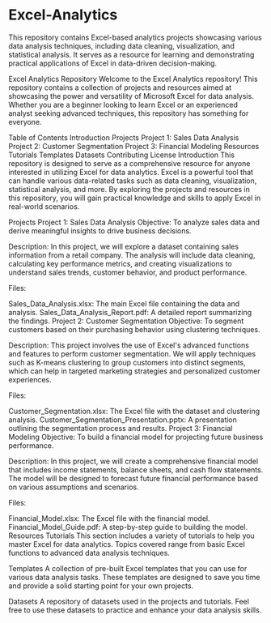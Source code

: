 # Excel-Analytics
This repository contains Excel-based analytics projects showcasing various data analysis techniques, including data cleaning, visualization, and statistical analysis. It serves as a resource for learning and demonstrating practical applications of Excel in data-driven decision-making.

Excel Analytics Repository
Welcome to the Excel Analytics repository! This repository contains a collection of projects and resources aimed at showcasing the power and versatility of Microsoft Excel for data analysis. Whether you are a beginner looking to learn Excel or an experienced analyst seeking advanced techniques, this repository has something for everyone.

Table of Contents
Introduction
Projects
Project 1: Sales Data Analysis
Project 2: Customer Segmentation
Project 3: Financial Modeling
Resources
Tutorials
Templates
Datasets
Contributing
License
Introduction
This repository is designed to serve as a comprehensive resource for anyone interested in utilizing Excel for data analytics. Excel is a powerful tool that can handle various data-related tasks such as data cleaning, visualization, statistical analysis, and more. By exploring the projects and resources in this repository, you will gain practical knowledge and skills to apply Excel in real-world scenarios.

Projects
Project 1: Sales Data Analysis
Objective: To analyze sales data and derive meaningful insights to drive business decisions.

Description: In this project, we will explore a dataset containing sales information from a retail company. The analysis will include data cleaning, calculating key performance metrics, and creating visualizations to understand sales trends, customer behavior, and product performance.

Files:

Sales_Data_Analysis.xlsx: The main Excel file containing the data and analysis.
Sales_Data_Analysis_Report.pdf: A detailed report summarizing the findings.
Project 2: Customer Segmentation
Objective: To segment customers based on their purchasing behavior using clustering techniques.

Description: This project involves the use of Excel's advanced functions and features to perform customer segmentation. We will apply techniques such as K-means clustering to group customers into distinct segments, which can help in targeted marketing strategies and personalized customer experiences.

Files:

Customer_Segmentation.xlsx: The Excel file with the dataset and clustering analysis.
Customer_Segmentation_Presentation.pptx: A presentation outlining the segmentation process and results.
Project 3: Financial Modeling
Objective: To build a financial model for projecting future business performance.

Description: In this project, we will create a comprehensive financial model that includes income statements, balance sheets, and cash flow statements. The model will be designed to forecast future financial performance based on various assumptions and scenarios.

Files:

Financial_Model.xlsx: The Excel file with the financial model.
Financial_Model_Guide.pdf: A step-by-step guide to building the model.
Resources
Tutorials
This section includes a variety of tutorials to help you master Excel for data analytics. Topics covered range from basic Excel functions to advanced data analysis techniques.

Templates
A collection of pre-built Excel templates that you can use for various data analysis tasks. These templates are designed to save you time and provide a solid starting point for your own projects.

Datasets
A repository of datasets used in the projects and tutorials. Feel free to use these datasets to practice and enhance your data analysis skills.
